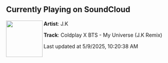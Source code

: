 ## Currently Playing on SoundCloud

[<img align="left" width="100" src="https://i1.sndcdn.com/artworks-809bzZLAI0DUvogD-06HKyg-t500x500.png">](https://soundcloud.com/jkukhardcore/coldplay-x-bts-my-universe-jk-remix)

**Artist**: J.K 

**Track**: Coldplay X BTS - My Universe (J.K Remix)

Last updated at 5/9/2025, 10:20:38 AM
